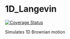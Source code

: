 # 1D_Langevin

[![Coverage Status](https://coveralls.io/repos/github/wfunkenbusch/1D_Langevin/badge.svg?branch=master)](https://coveralls.io/github/wfunkenbusch/1D_Langevin?branch=master)

Simulates 1D Brownian motion
